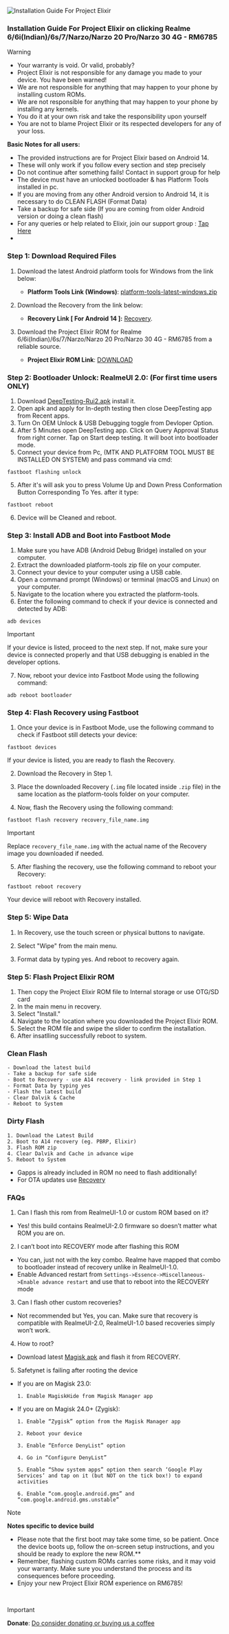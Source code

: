 ![Installation Guide For Project Elixir](https://i.imgur.com/42LxtAl.png)

### Installation Guide For Project Elixir on clicking Realme 6/6i(Indian)/6s/7/Narzo/Narzo 20 Pro/Narzo 30 4G - RM6785
 
> [!Warning]
> * Your warranty is void. Or valid, probably?
> * Project Elixir is not responsible for any damage you made to your device. You have been warned!
> * We are not responsible for anything that may happen to your phone by installing custom ROMs.
> * We are not responsible for anything that may happen to your phone by installing any kernels.
> * You do it at your own risk and take the responsibility upon yourself
> * You are not to blame Project Elixir or its respected developers for any of your loss.
>
> **Basic Notes for all users:**  
> * The provided instructions are for Project Elixir based on Android 14.
> * These will only work if you follow every section and step precisely
> * Do not continue after something fails! Contact in support group for help
> * The device must have an unlocked bootloader & has Platform Tools installed in pc.
> * If you are moving from any other Android version to Android 14, it is necessary to do CLEAN FLASH (Format Data)
> * Take a backup for safe side (If you are coming from older Android version or doing a clean flash)
> * For any queries or help related to Elixir, join our support group : [Tap Here](https://telegram.me/Elixir_Discussion)
> * 

### Step 1: Download Required Files
1. Download the latest Android platform tools for Windows from the link below:
   - **Platform Tools Link (Windows)**: [platform-tools-latest-windows.zip](https://dl.google.com/android/repository/platform-tools-latest-windows.zip)

2. Download the Recovery from the link below:
   - **Recovery Link [ For Android 14 ]:** [Recovery](https://www.pling.com/p/1687585/).
   
3. Download the Project Elixir ROM for Realme 6/6i(Indian)/6s/7/Narzo/Narzo 20 Pro/Narzo 30 4G - RM6785 from a reliable source.
   - **Project Elixir ROM Link**: [DOWNLOAD](https://projectelixiros.com/download)

### Step 2: Bootloader Unlock: RealmeUI 2.0: (For first time users ONLY)
1. Download [DeepTesting-Rui2.apk](https://t.me/realme_7_cloud/20) install it.
2. Open apk and apply for In-depth testing then close DeepTesting app from Recent apps.
3. Turn On OEM Unlock & USB Debugging toggle from Devloper Option.
3. After 5 Minutes open DeepTesting app. Click on Query Approval Status from right corner. Tap on Start deep testing. It will boot into bootloader mode.
4. Connect your device from Pc, (MTK AND PLATFORM TOOL MUST BE INSTALLED ON SYSTEM) and pass command via cmd:
```
fastboot flashing unlock
```

5. After it's will ask you to press Volume Up and Down Press Conformation Button Corresponding To Yes. after it type:
```
fastboot reboot
```

6. Device will be Cleaned and reboot.

### Step 3: Install ADB and Boot into Fastboot Mode
1. Make sure you have ADB (Android Debug Bridge) installed on your computer. 
2. Extract the downloaded platform-tools zip file on your computer.
3. Connect your device to your computer using a USB cable.
4. Open a command prompt (Windows) or terminal (macOS and Linux) on your computer.
5. Navigate to the location where you extracted the platform-tools.
6. Enter the following command to check if your device is connected and detected by ADB:
```
adb devices
```

> [!Important]
> If your device is listed, proceed to the next step. If not, make sure your device is connected properly and that USB debugging is enabled in the developer options.

7. Now, reboot your device into Fastboot Mode using the following command:
```
adb reboot bootloader
```

### Step 4: Flash Recovery using Fastboot
1. Once your device is in Fastboot Mode, use the following command to check if Fastboot still detects your device:
```
fastboot devices
```

If your device is listed, you are ready to flash the Recovery.

2. Download the Recovery in Step 1.

3. Place the downloaded Recovery (`.img` file located inside `.zip` file) in the same location as the platform-tools folder on your computer.

4. Now, flash the Recovery using the following command:
```
fastboot flash recovery recovery_file_name.img
```

> [!Important]
> Replace `recovery_file_name.img` with the actual name of the Recovery image you downloaded if needed.

5. After flashing the recovery, use the following command to reboot your Recovery:
```
fastboot reboot recovery
```

Your device will reboot with Recovery installed.

### Step 5: Wipe Data
1. In Recovery, use the touch screen or physical buttons to navigate.

2. Select "Wipe" from the main menu.

3. Format data by typing yes. And reboot to recovery again.

### Step 5: Flash Project Elixir ROM
1. Then copy the Project Elixir ROM file to Internal storage or use OTG/SD card
2. In the main menu in recovery.
3. Select "Install."
4. Navigate to the location where you downloaded the Project Elixir ROM.
5. Select the ROM file and swipe the slider to confirm the installation.
6. After insatlling successfully reboot to system.


### Clean Flash
```
- Download the latest build
- Take a backup for safe side
- Boot to Recovery - use A14 recovery - link provided in Step 1
- Format Data by typing yes
- Flash the latest build
- Clear Dalvik & Cache
- Reboot to System
```

### Dirty Flash
```
1. Download the Latest Build
2. Boot to A14 recovery (eg. PBRP, Elixir)
3. Flash ROM zip
4. Clear Dalvik and Cache in advance wipe
5. Reboot to System
```
- Gapps is already included in ROM no need to flash additionally!
- For OTA updates use [Recovery](https://www.pling.com/p/1687585/)

### FAQs
1. Can I flash this rom from RealmeUI-1.0 or custom ROM based on it?
-  Yes! this build contains RealmeUI-2.0 firmware so doesn’t matter what ROM you are on.
2. I can’t boot into RECOVERY mode after flashing this ROM
-  You can, just not with the key combo. Realme have mapped that combo to bootloader instead of recovery unlike in RealmeUI-1.0.
-  Enable Advanced restart from `Settings->Essence->Miscellaneous->Enable advance restart` and use that to reboot into the RECOVERY mode
3. Can I flash other custom recoveries?
-  Not recommended but Yes, you can. Make sure that recovery is compatible with RealmeUI-2.0, RealmeUI-1.0 based recoveries simply won’t work.
4. How to root?
-  Download latest [Magisk apk](https://github.com/topjohnwu/Magisk) and flash it from RECOVERY.
5. Safetynet is failing after rooting the device
-  If you are on Magisk 23.0:
       
       1. Enable MagiskHide from Magisk Manager app
-  If you are on Magisk 24.0+ (Zygisk):
       
       1. Enable “Zygisk” option from the Magisk Manager app
       
       2. Reboot your device
       
       3. Enable “Enforce DenyList” option
       
       4. Go in “Configure DenyList”
       
       5. Enable “Show system apps” option then search ‘Google Play Services’ and tap on it (but NOT on the tick box!) to expand activities
       
       6. Enable “com.google.android.gms” and “com.google.android.gms.unstable”

> [!Note] 
> **Notes specific to device build**
> - Please note that the first boot may take some time, so be patient. Once the device boots up, follow the on-screen setup instructions, and you should be ready to explore the new ROM.**
> - Remember, flashing custom ROMs carries some risks, and it may void your warranty. Make sure you understand the process and its consequences before proceeding.
> - Enjoy your new Project Elixir ROM experience on RM6785!

<br>

> [!Important]
> **Donate**: [Do consider donating or buying us a coffee](https://projectelixiros.com/donate)

